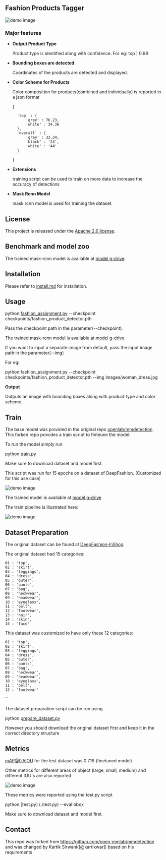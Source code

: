 ## Fashion Products Tagger


![demo image](resources/demo_jeans_tee.jpg)

### Major features

- **Output Product Type**
    
    Product type is identified along with confidence. For eg: top | 0.98
    
- **Bounding boxes are detected**
    
    Coordinates of the products are detected and displayed.

- **Color Scheme for Products**

    Color composition for products(combined and individually) is reported in a json format 
    
    {
        
        'top' : {
            'grey' : 76.23,
            'white' : 34.36
        },
        'overall' : {
            'grey' : 33.34,
            'black' : '23',
            'white' : '44'
        }
    }
    
- **Extensions**

   training script can be used to train on more data to increase the accuracy of detections

- **Mask Rcnn Model**

    mask rcnn model is used for training the dataset.
## License

This project is released under the [Apache 2.0 license](LICENSE).


## Benchmark and model zoo

The trained mask-rcnn model is available at [model g-drive](https://drive.google.com/file/d/1fol3hgl2IHee2f4wOj_TfTQ5hPQfeTl0/view?usp=sharing).


## Installation

Please refer to [install.md](docs/install.md) for installation. 


## Usage
python [fashion_assignment.py](./fashion_assignment.py) --checkpoint checkpoints/fashion_product_detector.pth 

Pass the checkpoint path in the parameter(--checkpoint).

The trained mask-rcnn model is available at [model g-drive](https://drive.google.com/file/d/1fol3hgl2IHee2f4wOj_TfTQ5hPQfeTl0/view?usp=sharing) 

If you want to input a separate image from default, pass the input image path in the parameter(--img)

For eg: 

python fashion_assignment.py --checkpoint checkpoints/fashion_product_detector.pth --img images/woman_dress.jpg



**Output**

Outputs an image with bounding boxes along with product type and color scheme.


## Train

The base model was provided in the original repo [openlab/mmdetection](https://github.com/open-mmlab/mmdetection).
This forked repo provides a train script to finteune the model.

To run the model simply run 

python [train.py](./train.py)

Make sure to download dataset and model  first.

This script was run for 15 epochs on a dataset of DeepFashion. (Customized for this use case)

![demo image](resources/training.png)

The trained model is available at [model g-drive](https://drive.google.com/file/d/1fol3hgl2IHee2f4wOj_TfTQ5hPQfeTl0/view?usp=sharing) 

The train pipeline is illustrated here:

![demo image](resources/data_pipeline.png)


## Dataset Preparation

The original dataset can be found at [DeepFashion-InShop](http://mmlab.ie.cuhk.edu.hk/projects/DeepFashion/InShopRetrieval.html)  

The original dataset had 15 categories:

    01 : 'top',
    02 : 'skirt',
    03 : 'leggings',
    04 : 'dress',
    05 : 'outer',
    06 : 'pants',
    07 : 'bag',
    08 : 'neckwear',
    09 : 'headwear',
    10 : 'eyeglass',
    11 : 'belt',
    12 : 'footwear',
    13 : 'hair',
    14 : 'skin',
    15 : 'face'

This dataset was customized to have only these 12 categories:

    
    01 : 'top',
    02 : 'skirt',
    03 : 'leggings',
    04 : 'dress',
    05 : 'outer',
    06 : 'pants',
    07 : 'bag',
    08 : 'neckwear',
    09 : 'headwear',
    10 : 'eyeglass',
    11 : 'belt',
    12 : 'footwear'
``

The dataset preparation script can be run using

python [prepare_dataset.py](./prepare_dataset.py)

However you should download the original dataset first and keep it in the correct directory structure



## Metrics
mAP@0.5IOU for the test dataset was 0.719 (finetuned model)

Other metrics for different areas of object (large, small, medium) and different IOU's are 
also reported

![demo image](resources/Metrics.png)


These metrics were reported using the test.py script 

python [test.py] (./test.py) --eval bbox

Make sure to download dataset and model  first.

## Contact

This repo was forked from https://github.com/open-mmlab/mmdetection and was changed by 
Kartik Sirwani([@kartikwar]) based on his requirements

